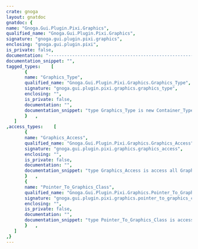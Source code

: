 ```yaml
---
crate: gnoga
layout: gnatdoc
gnatdoc: {
name: "Gnoga.Gui.Plugin.Pixi.Graphics",
qualified_name: "Gnoga.Gui.Plugin.Pixi.Graphics",
signature: "gnoga.gui.plugin.pixi.graphics",
enclosing: "gnoga.gui.plugin.pixi",
is_private: false,
documentation: "-----------------------------------------------------------------------\n  Graphics_Types\n-----------------------------------------------------------------------",
documentation_snippet: "",
tagged_types:    [
       {
       name: "Graphics_Type",
       qualified_name: "Gnoga.Gui.Plugin.Pixi.Graphics.Graphics_Type",
       signature: "gnoga.gui.plugin.pixi.graphics.graphics_type",
       enclosing: "",
       is_private: false,
       documentation: "",
       documentation_snippet: "type Graphics_Type is new Container_Type with private;",
       }   ,
   ]
,access_types:    [
       {
       name: "Graphics_Access",
       qualified_name: "Gnoga.Gui.Plugin.Pixi.Graphics.Graphics_Access",
       signature: "gnoga.gui.plugin.pixi.graphics.graphics_access",
       enclosing: "",
       is_private: false,
       documentation: "",
       documentation_snippet: "type Graphics_Access is access all Graphics_Type;",
       }   ,
       {
       name: "Pointer_To_Graphics_Class",
       qualified_name: "Gnoga.Gui.Plugin.Pixi.Graphics.Pointer_To_Graphics_Class",
       signature: "gnoga.gui.plugin.pixi.graphics.pointer_to_graphics_class",
       enclosing: "",
       is_private: false,
       documentation: "",
       documentation_snippet: "type Pointer_To_Graphics_Class is access all Graphics_Type'Class;",
       }   ,
   ]
,}
---
```

